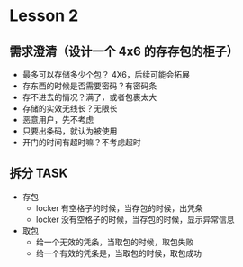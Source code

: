 # Lesson 2

## 需求澄清（设计一个 4x6 的存存包的柜子）

-   最多可以存储多少个包？ 4X6，后续可能会拓展
-   存东西的时候是否需要密码？有密码条
-   存不进去的情况？满了，或者包裹太大
-   存储的实效无线长？无限长
-   恶意用户，先不考虑
-   只要出条码，就认为被使用
-   开门的时间有超时嘛？不考虑超时

## 拆分 TASK

-   存包
    -   locker 有空格子的时候，当存包的时候，出凭条
    -   locker 没有空格子的时候，当存包的时候，显示异常信息
-   取包
    -   给一个无效的凭条，当取包的时候，取包失败
    -   给一个有效的凭条是，当取包的时候，取包成功
